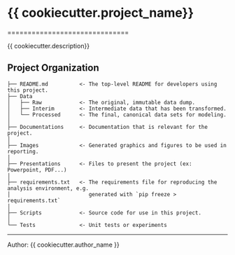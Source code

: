 # {{ cookiecutter.project_name}}
==============================

{{ cookiecutter.description}}

Project Organization
------------

	├── README.md          <- The top-level README for developers using this project.
	├── Data
	│   ├── Raw            <- The original, immutable data dump.
	│   ├── Interim        <- Intermediate data that has been transformed.
	│   └── Processed      <- The final, canonical data sets for modeling.
	│
	├── Documentations     <- Documentation that is relevant for the project.
	│
	├── Images             <- Generated graphics and figures to be used in reporting.
	│
	├── Presentations      <- Files to present the project (ex: Powerpoint, PDF...)
	│
	├── requirements.txt   <- The requirements file for reproducing the analysis environment, e.g.
	│                         generated with `pip freeze > requirements.txt`
	│
	├── Scripts            <- Source code for use in this project.
	│
	└── Tests              <- Unit tests or experiments

------------
Author: {{ cookiecutter.author_name }}
